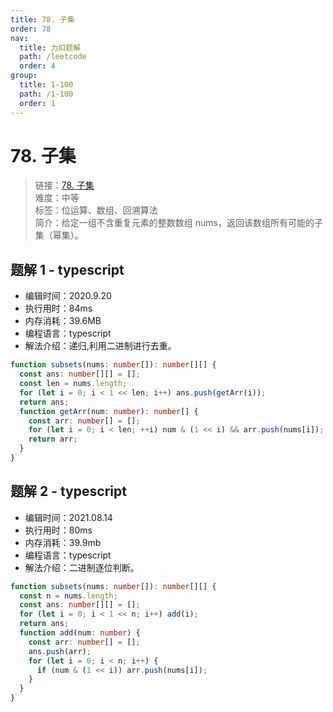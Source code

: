 ```yaml
---
title: 78. 子集
order: 78
nav:
  title: 力扣题解
  path: /leetcode
  order: 4
group:
  title: 1-100
  path: /1-100
  order: 1
---
```


# 78. 子集

> 链接：[78. 子集](https://leetcode-cn.com/problems/subsets/)  
> 难度：中等  
> 标签：位运算、数组、回溯算法  
> 简介：给定一组不含重复元素的整数数组 nums，返回该数组所有可能的子集（幂集）。

## 题解 1 - typescript

- 编辑时间：2020.9.20
- 执行用时：84ms
- 内存消耗：39.6MB
- 编程语言：typescript
- 解法介绍：递归,利用二进制进行去重。

```typescript
function subsets(nums: number[]): number[][] {
  const ans: number[][] = [];
  const len = nums.length;
  for (let i = 0; i < 1 << len; i++) ans.push(getArr(i));
  return ans;
  function getArr(num: number): number[] {
    const arr: number[] = [];
    for (let i = 0; i < len; ++i) num & (1 << i) && arr.push(nums[i]);
    return arr;
  }
}
```

## 题解 2 - typescript

- 编辑时间：2021.08.14
- 执行用时：80ms
- 内存消耗：39.9mb
- 编程语言：typescript
- 解法介绍：二进制逐位判断。

```typescript
function subsets(nums: number[]): number[][] {
  const n = nums.length;
  const ans: number[][] = [];
  for (let i = 0; i < 1 << n; i++) add(i);
  return ans;
  function add(num: number) {
    const arr: number[] = [];
    ans.push(arr);
    for (let i = 0; i < n; i++) {
      if (num & (1 << i)) arr.push(nums[i]);
    }
  }
}
```
